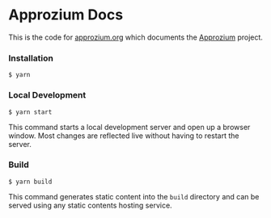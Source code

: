 # Approzium Docs
This is the code for [approzium.org](https://approzium.org) which documents the [Approzium](https://github.com/cyralinc/approzium) project.

### Installation

```
$ yarn
```

### Local Development

```
$ yarn start
```

This command starts a local development server and open up a browser window. Most changes are reflected live without having to restart the server.

### Build

```
$ yarn build
```

This command generates static content into the `build` directory and can be served using any static contents hosting service.
